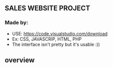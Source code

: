 ## SALES WEBSITE PROJECT
### Made by:
- USE: https://code.visualstudio.com/download
- Ex: CSS, JAVASCRIP, HTML, PHP
- The interface isn't pretty but it's usable :))
## overview

